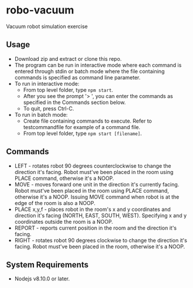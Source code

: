 # robo-vacuum

Vacuum robot simulation exercise

## Usage

- Download zip and extract or clone this repo.
- The program can be run in interactive mode where each command is entered through stdin or batch mode where the file containing commands is specified as command line parameter.
- To run in interactive mode:
    - From top level folder, type `npm start`.
    - After you see the prompt '> ', you can enter the commands as specified in the Commands section below.
    - To quit, press Ctrl-C.
- To run in batch mode:
    - Create file containing commands to execute. Refer to testcommandfile for example of a command file.
    - From top level folder, type `npm start [filename]`.

## Commands

- LEFT - rotates robot 90 degrees counterclockwise to change the direction it's facing. Robot must've been placed in the room using PLACE command, otherwise it's a NOOP.
- MOVE - moves forward one unit in the direction it's currently facing. Robot must've been placed in the room using PLACE command, otherwise it's a NOOP. Issuing MOVE command when robot is at the edge of the room is also a NOOP.
- PLACE x,y,f - places robot in the room's x and y coordinates and direction it's facing (NORTH, EAST, SOUTH, WEST). Specifying x and y coordinates outside the room is a NOOP.
- REPORT - reports current position in the room and the direction it's facing.
- RIGHT - rotates robot 90 degrees clockwise to change the direction it's facing. Robot must've been placed in the room, otherwise it's a NOOP.

## System Requirements

- Nodejs v8.10.0 or later.